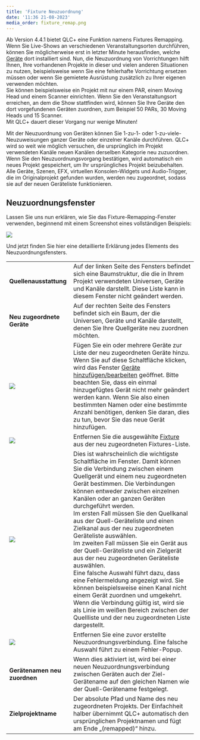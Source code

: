 ```yaml
---
title: 'Fixture Neuzuordnung'
date: '11:36 21-08-2023'
media_order: fixture_remap.png
---
```


Ab Version 4.4.1 bietet QLC+ eine Funktion namens Fixtures Remapping.  
Wenn Sie Live-Shows an verschiedenen Veranstaltungsorten durchführen, können Sie möglicherweise erst in letzter Minute herausfinden, welche [Geräte](/basics/glossary-and-concepts#fixtures) dort installiert sind. Nun, die Neuzuordnung von Vorrichtungen hilft Ihnen, Ihre vorhandenen Projekte in dieser und vielen anderen Situationen zu nutzen, beispielsweise wenn Sie eine fehlerhafte Vorrichtung ersetzen müssen oder wenn Sie gemietete Ausrüstung zusätzlich zu Ihrer eigenen verwenden möchten.  
Sie können beispielsweise ein Projekt mit nur einem PAR, einem Moving Head und einem Scanner einrichten. Wenn Sie den Veranstaltungsort erreichen, an dem die Show stattfinden wird, können Sie Ihre Geräte den dort vorgefundenen Geräten zuordnen, zum Beispiel 50 PARs, 30 Moving Heads und 15 Scanner.  
Mit QLC+ dauert dieser Vorgang nur wenige Minuten!  

Mit der Neuzuordnung von Geräten können Sie 1-zu-1- oder 1-zu-viele-Neuzuweisungen ganzer Geräte oder einzelner Kanäle durchführen. QLC+ wird so weit wie möglich versuchen, die ursprünglich im Projekt verwendeten Kanäle neuen Kanälen derselben Kategorie neu zuzuordnen.  
Wenn Sie den Neuzuordnungsvorgang bestätigen, wird automatisch ein neues Projekt gespeichert, um Ihr ursprüngliches Projekt beizubehalten.  
Alle Geräte, Szenen, EFX, virtuellen Konsolen-Widgets und Audio-Trigger, die im Originalprojekt gefunden wurden, werden neu zugeordnet, sodass sie auf der neuen Geräteliste funktionieren.  


Neuzuordnungsfenster
----------------

Lassen Sie uns nun erklären, wie Sie das Fixture-Remapping-Fenster verwenden, beginnend mit einem Screenshot eines vollständigen Beispiels:  

![](fixture_remap.png)

Und jetzt finden Sie hier eine detaillierte Erklärung jedes Elements des Neuzuordnungsfensters.

|     |     |
| --- | --- |
| **Quellenausstattung** | Auf der linken Seite des Fensters befindet sich eine Baumstruktur, die die in Ihrem Projekt verwendeten Universen, Geräte und Kanäle darstellt. Diese Liste kann in diesem Fenster nicht geändert werden. |
| **Neu zugeordnete Geräte** | Auf der rechten Seite des Fensters befindet sich ein Baum, der die Universen, Geräte und Kanäle darstellt, denen Sie Ihre Quellgeräte neu zuordnen möchten. |
| ![](/basics/edit_add.png) | Fügen Sie ein oder mehrere Geräte zur Liste der neu zugeordneten Geräte hinzu. Wenn Sie auf diese Schaltfläche klicken, wird das Fenster [Geräte hinzufügen/bearbeiten](/fixture-manager/add-edit-fixtures) geöffnet. Bitte beachten Sie, dass ein einmal hinzugefügtes Gerät nicht mehr geändert werden kann. Wenn Sie also einen bestimmten Namen oder eine bestimmte Anzahl benötigen, denken Sie daran, dies zu tun, bevor Sie das neue Gerät hinzufügen. |
| ![](/basics/edit_remove.png) | Entfernen Sie die ausgewählte [Fixture](/basics/glossary-and-concepts#fixtures) aus der neu zugeordneten Fixtures-Liste. |
| ![](/basics/remap.png) | Dies ist wahrscheinlich die wichtigste Schaltfläche im Fenster. Damit können Sie die Verbindung zwischen einem Quellgerät und einem neu zugeordneten Gerät bestimmen. Die Verbindungen können entweder zwischen einzelnen Kanälen oder an ganzen Geräten durchgeführt werden.  <br>Im ersten Fall müssen Sie den Quellkanal aus der Quell-Geräteliste und einen Zielkanal aus der neu zugeordneten Geräteliste auswählen.  <br>Im zweiten Fall müssen Sie ein Gerät aus der Quell-Geräteliste und ein Zielgerät aus der neu zugeordneten Geräteliste auswählen.  <br>Eine falsche Auswahl führt dazu, dass eine Fehlermeldung angezeigt wird. Sie können beispielsweise einen Kanal nicht einem Gerät zuordnen und umgekehrt.  <br>Wenn die Verbindung gültig ist, wird sie als Linie im weißen Bereich zwischen der Quellliste und der neu zugeordneten Liste dargestellt. |
| ![](/basics/fileclose.png) | Entfernen Sie eine zuvor erstellte Neuzuordnungsverbindung. Eine falsche Auswahl führt zu einem Fehler-Popup. |
| **Gerätenamen neu zuordnen** | Wenn dies aktiviert ist, wird bei einer neuen Neuzuordnungsverbindung zwischen Geräten auch der Ziel-Gerätename auf den gleichen Namen wie der Quell-Gerätename festgelegt. |
| **Zielprojektname** | Der absolute Pfad und Name des neu zugeordneten Projekts. Der Einfachheit halber übernimmt QLC+ automatisch den ursprünglichen Projektnamen und fügt am Ende „(remapped)“ hinzu.|